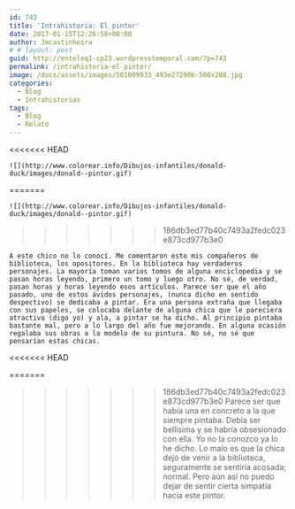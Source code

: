 ```yaml
---
id: 743
title: 'Intrahistoria: El pintor'
date: 2017-01-15T12:26:58+00:00
author: Jmcastinheira
# # layout: post
guid: http://enteleq1-cp23.wordpresstemporal.com/?p=743
permalink: /intrahistoria-el-pintor/
image: /docs/assets/images/501809933_493e27290b-500x288.jpg
categories:
  - Blog
  - Intrahistorias
tags:
  - Blog
  - Relato
---
```

<div id="body-138438" class="content-body">
<<<<<<< HEAD
  
    ![](http://www.colorear.info/Dibujos-infantiles/donald-duck/images/donald--pintor.gif)
  </div>
  
=======
  
    ![](http://www.colorear.info/Dibujos-infantiles/donald-duck/images/donald--pintor.gif)
  
  
>>>>>>> 186db3ed77b40c7493a2fedc023e873cd977b3e0
  
    A este chico no lo conocí. Me comentaron esto mis compañeros de biblioteca, los opositores. En la biblioteca hay verdaderos personajes. La mayoría toman varios tomos de alguna enciclopedia y se pasan horas leyendo, primero un tomo y luego otro. No sé, de verdad, pasan horas y horas leyendo esos artículos. Parece ser que el año pasado, uno de estos ávidos personajes, (nunca dicho en sentido despectivo) se dedicaba a pintar. Era una persona extraña que llegaba con sus papeles, se colocaba delante de alguna chica que le pareciera atractiva (digo yo) y ala, a pintar se ha dicho. Al principio pintaba bastante mal, pero a lo largo del año fue mejorando. En alguna ocasión regalaba sus obras a la modelo de su pintura. No sé, no sé que pensarían estas chicas.
  
<<<<<<< HEAD
  
  </div>
  
  
=======
  
  
  
  
  
>>>>>>> 186db3ed77b40c7493a2fedc023e873cd977b3e0
    Parece ser que había una en concreto a la que siempre pintaba. Debía ser bellísima y se habría obsesionado con ella. Yo no la conozco ya lo he dicho. Lo malo es que la chica dejó de venir a la biblioteca, seguramente se sentiría acosada; normal. Pero aún así no puedo dejar de sentir cierta simpatía hacia este pintor.
  
